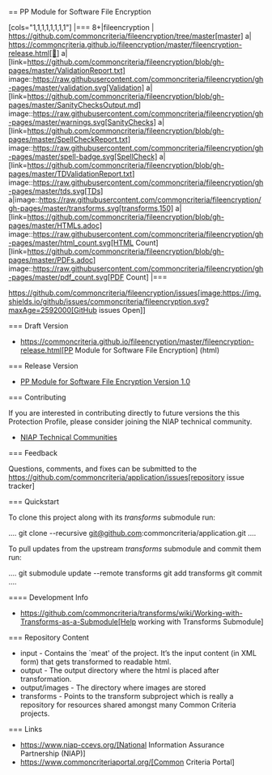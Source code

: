== PP Module for Software File Encryption

[cols="1,1,1,1,1,1,1,1"]
|===
8+|fileencryption
| https://github.com/commoncriteria/fileencryption/tree/master[master] 
a| https://commoncriteria.github.io/fileencryption/master/fileencryption-release.html[📄]
a|[link=https://github.com/commoncriteria/fileencryption/blob/gh-pages/master/ValidationReport.txt]
image::https://raw.githubusercontent.com/commoncriteria/fileencryption/gh-pages/master/validation.svg[Validation]
a|[link=https://github.com/commoncriteria/fileencryption/blob/gh-pages/master/SanityChecksOutput.md]
image::https://raw.githubusercontent.com/commoncriteria/fileencryption/gh-pages/master/warnings.svg[SanityChecks]
a|[link=https://github.com/commoncriteria/fileencryption/blob/gh-pages/master/SpellCheckReport.txt]
image::https://raw.githubusercontent.com/commoncriteria/fileencryption/gh-pages/master/spell-badge.svg[SpellCheck]
a|[link=https://github.com/commoncriteria/fileencryption/blob/gh-pages/master/TDValidationReport.txt]
image::https://raw.githubusercontent.com/commoncriteria/fileencryption/gh-pages/master/tds.svg[TDs]
a|image::https://raw.githubusercontent.com/commoncriteria/fileencryption/gh-pages/master/transforms.svg[transforms,150]
a| [link=https://github.com/commoncriteria/fileencryption/blob/gh-pages/master/HTMLs.adoc]
image::https://raw.githubusercontent.com/commoncriteria/fileencryption/gh-pages/master/html_count.svg[HTML Count]
[link=https://github.com/commoncriteria/fileencryption/blob/gh-pages/master/PDFs.adoc]
image::https://raw.githubusercontent.com/commoncriteria/fileencryption/gh-pages/master/pdf_count.svg[PDF Count]
|===

https://github.com/commoncriteria/fileencryption/issues[image:https://img.shields.io/github/issues/commoncriteria/fileencryption.svg?maxAge=2592000[GitHub
issues Open]]

=== Draft Version

* https://commoncriteria.github.io/fileencryption/master/fileencryption-release.html[PP Module for Software File Encryption] (html)

=== Release Version

* [PP Module for Software File Encryption Version 1.0](https://www.niap-ccevs.org/protectionprofiles/415)

=== Contributing

If you are interested in contributing directly to future versions the
this Protection Profile, please consider joining the NIAP technical
community.
* [NIAP Technical Communities](https://www.niap-ccevs.org/technical-communities)

=== Feedback

Questions, comments, and fixes can be submitted to the
https://github.com/commoncriteria/application/issues[repository issue
tracker]

=== Quickstart

To clone this project along with its _transforms_ submodule run:

....
  git clone --recursive git@github.com:commoncriteria/application.git
....

To pull updates from the upstream _transforms_ submodule and commit them
run:

....
 git submodule update --remote transforms
 git add transforms
 git commit
....

==== Development Info

* https://github.com/commoncriteria/transforms/wiki/Working-with-Transforms-as-a-Submodule[Help
working with Transforms Submodule]

=== Repository Content

* input - Contains the `meat' of the project. It’s the input content (in
XML form) that gets transformed to readable html.
* output - The output directory where the html is placed after
transformation.
* output/images - The directory where images are stored
* transforms - Points to the transform subproject which is really a
repository for resources shared amongst many Common Criteria projects.

=== Links

* https://www.niap-ccevs.org/[National Information Assurance Partnership
(NIAP)]
* https://www.commoncriteriaportal.org/[Common Criteria Portal]
